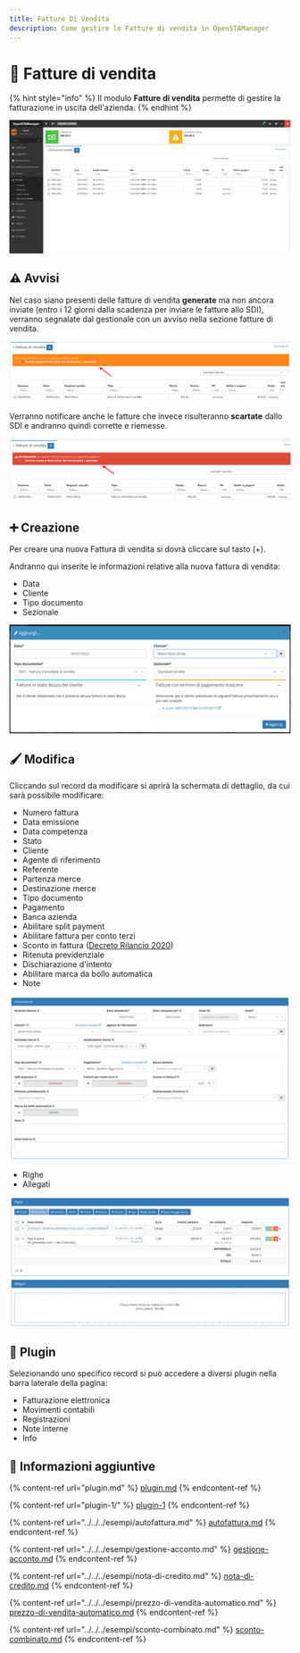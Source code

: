 ```yaml
---
title: Fatture Di Vendita
description: Come gestire le Fatture di vendita in OpenSTAManager
---
```


# 📃 Fatture di vendita

{% hint style="info" %}
Il modulo **Fatture di vendita** permette di gestire la fatturazione in uscita dell'azienda.
{% endhint %}

![](<../../../.gitbook/assets/immagine (42).png>)

## ⚠️ Avvisi

Nel caso siano presenti delle fatture di vendita **generate** ma non ancora inviate (entro i 12 giorni dalla scadenza per inviare le fatture allo SDI), verranno segnalate dal gestionale con un avviso nella sezione fatture di vendita.

![](<../../../.gitbook/assets/immagine (55) (1) (1).png>)

Verranno notificare anche le fatture che invece risulteranno **scartate** dallo SDI e andranno quindi corrette e riemesse.

![](<../../../.gitbook/assets/immagine (43).png>)

## ➕ Creazione

Per creare una nuova Fattura di vendita si dovrà cliccare sul tasto (+).

Andranno qui inserite le informazioni relative alla nuova fattura di vendita:

* Data
* Cliente
* Tipo documento
* Sezionale

![](<../../../.gitbook/assets/immagine (59).png>)

## 🖌️ Modifica

Cliccando sul record da modificare si aprirà la schermata di dettaglio, da cui sarà possibile modificare:

* Numero fattura
* Data emissione
* Data competenza
* Stato
* Cliente
* Agente di riferimento
* Referente
* Partenza merce
* Destinazione merce
* Tipo documento
* Pagamento
* Banca azienda
* Abilitare split payment
* Abilitare fattura per conto terzi
* Sconto in fattura ([Decreto Rilancio 2020](../../../esempi/decreto-rilancio-2020.md))
* Ritenuta previdenziale
* Dischiarazione d'intento
* Abilitare marca da bollo automatica
* Note

![](<../../../.gitbook/assets/immagine (72).png>)

* Righe
* Allegati

![](<../../../.gitbook/assets/immagine (13) (1).png>)

## 🔧 Plugin

Selezionando uno specifico record si può accedere a diversi plugin nella barra laterale della pagina:

* Fatturazione elettronica
* Movimenti contabili
* Registrazioni
* Note interne
* Info

## 🔽 Informazioni aggiuntive

{% content-ref url="plugin.md" %}
[plugin.md](plugin.md)
{% endcontent-ref %}

{% content-ref url="plugin-1/" %}
[plugin-1](plugin-1/)
{% endcontent-ref %}

{% content-ref url="../../../esempi/autofattura.md" %}
[autofattura.md](../../../esempi/autofattura.md)
{% endcontent-ref %}

{% content-ref url="../../../esempi/gestione-acconto.md" %}
[gestione-acconto.md](../../../esempi/gestione-acconto.md)
{% endcontent-ref %}

{% content-ref url="../../../esempi/nota-di-credito.md" %}
[nota-di-credito.md](../../../esempi/nota-di-credito.md)
{% endcontent-ref %}

{% content-ref url="../../../esempi/prezzo-di-vendita-automatico.md" %}
[prezzo-di-vendita-automatico.md](../../../esempi/prezzo-di-vendita-automatico.md)
{% endcontent-ref %}

{% content-ref url="../../../esempi/sconto-combinato.md" %}
[sconto-combinato.md](../../../esempi/sconto-combinato.md)
{% endcontent-ref %}
